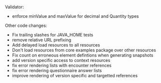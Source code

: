
Validator:
* enforce minValue and maxValue for decimal and Quantity types

Other code changes:
* Fix trailing slashes for JAVA_HOME tests
* remove relative URL prefixing
* Add delayed load resources to all resources
* Don't load resources from core examples package over other resources 
* Fix count on erroneous element defintions when generating snapshots
* add version specific access to context resources
* fix error rendering lists with encounter references
* fix error rendering questionnaire answer lists
* improve rendering of version specific and targetted references
